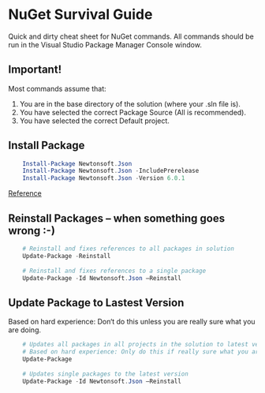 # NuGet Survival Guide
Quick and dirty cheat sheet for NuGet commands. All commands should be run in the Visual Studio Package Manager Console window. 
## Important!
Most commands assume that:

 1. You are in the base directory of the solution (where your .sln file is).
 2. You have selected the correct Package Source (All is recommended).
 3. You have selected the correct Default project.

## Install Package
```powershell
    Install-Package Newtonsoft.Json
    Install-Package Newtonsoft.Json -IncludePrerelease
    Install-Package Newtonsoft.Json -Version 6.0.1
```
[Reference](https://docs.microsoft.com/en-us/nuget/tools/ps-ref-install-package)

## Reinstall Packages – when something goes wrong :-)
```powershell
    # Reinstall and fixes references to all packages in solution
    Update-Package -Reinstall
    
    # Reinstall and fixes references to a single package
    Update-Package -Id Newtonsoft.Json –Reinstall
```
## Update Package to Lastest Version
Based on hard experience: Don‘t do this unless you are really sure what you are doing.
```powershell
    # Updates all packages in all projects in the solution to latest version
    # Based on hard experience: Only do this if really sure what you are doing.
    Update-Package
    
    # Updates single packages to the latest version
    Update-Package -Id Newtonsoft.Json –Reinstall
```
